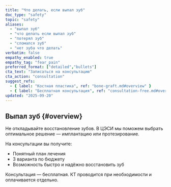 ```yaml
---
title: "Что делать, если выпал зуб"
doc_type: "safety"
topic: "safety"
aliases:
  - "выпал зуб"
  - "что делать если выпал зуб"
  - "потерял зуб"
  - "сломался зуб"
  - "нет зуба что делать"
verbatim: false
empathy_enabled: true
empathy_tag: "fear_pain"
preferred_format: ["detailed","bullets"]
cta_text: "Записаться на консультацию"
cta_action: "consultation"
suggest_refs:
  - { label: "Костная пластика", ref: "bone-graft.md#overview" }
  - { label: "Бесплатная консультация", ref: "consultation-free.md#overview" }
updated: "2025-09-20"
---
```


## Выпал зуб {#overview}
Не откладывайте восстановление зубов. В ЦЭСИ мы поможем выбрать оптимальное решение — имплантацию или протезирование.  

На консультации вы получите:  
- Понятный план лечения  
- 3 варианта по бюджету  
- Возможность быстро и надёжно восстановить зуб  

Консультация — бесплатная. КТ проводится при необходимости и оплачивается отдельно.  
